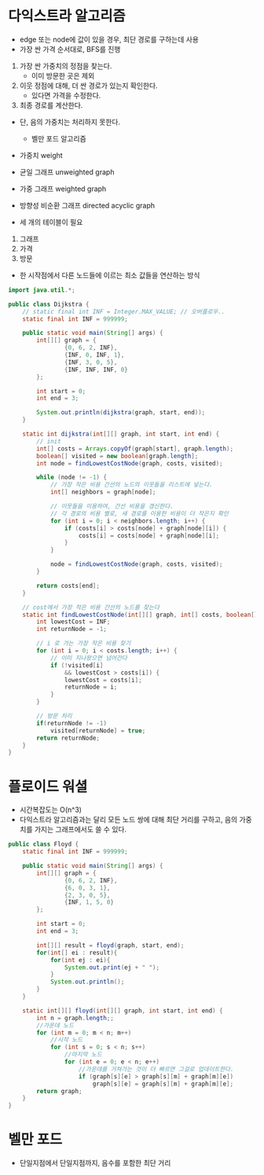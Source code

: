 # 다익스트라 알고리즘
- edge 또는  node에 값이 있을 경우, 최단 경로를 구하는데 사용
- 가장 싼 가격 순서대로, BFS를 진행

1. 가장 싼 가중치의 정점을 찾는다.
    - 이미 방문한 곳은 제외
2. 이웃 정점에 대해, 더 싼 경로가 있는지 확인한다.
    - 있다면 가격을 수정한다.
3. 최종 경로를 계산한다.

- 단, 음의 가중치는 처리하지 못한다.
    - 벨만 포드 알고리즘

- 가중치 weight
- 균일 그래프 unweighted graph
- 가중 그래프 weighted graph
- 방향성 비순환 그래프 directed acyclic graph


- 세 개의 테이블이 필요
1. 그래프
2. 가격
3. 방문


- 한 시작점에서 다른 노드들에 이르는 최소 값들을 연산하는 방식
```java
import java.util.*;

public class Dijkstra {
    // static final int INF = Integer.MAX_VALUE; // 오버플로우..
    static final int INF = 999999;

    public static void main(String[] args) {
        int[][] graph = {
                {0, 6, 2, INF},
                {INF, 0, INF, 1},
                {INF, 3, 0, 5},
                {INF, INF, INF, 0}
        };

        int start = 0;
        int end = 3;

        System.out.println(dijkstra(graph, start, end));
    }

    static int dijkstra(int[][] graph, int start, int end) {
        // init
        int[] costs = Arrays.copyOf(graph[start], graph.length);
        boolean[] visited = new boolean[graph.length];
        int node = findLowestCostNode(graph, costs, visited);

        while (node != -1) {
            // 가장 작은 비용 간선의 노드의 이웃들을 리스트에 넣는다.
            int[] neighbors = graph[node];

            // 이웃들을 이용하여, 간선 비용을 갱신한다.
            // 각 경로의 비용 별로, 새 경로를 이용한 비용이 더 작은지 확인
            for (int i = 0; i < neighbors.length; i++) {
                if (costs[i] > costs[node] + graph[node][i]) {
                    costs[i] = costs[node] + graph[node][i];
                }
            }

            node = findLowestCostNode(graph, costs, visited);
        }

        return costs[end];
    }

    // cost에서 가장 적은 비용 간선의 노드를 찾는다
    static int findLowestCostNode(int[][] graph, int[] costs, boolean[] visited) {
        int lowestCost = INF;
        int returnNode = -1;

        // i 로 가는 가장 작은 비용 찾기
        for (int i = 0; i < costs.length; i++) {
            // 이미 지나왔으면 넘어간다
            if (!visited[i]
                && lowestCost > costs[i]) {
                lowestCost = costs[i];
                returnNode = i;
            }
        }

        // 방문 처리
        if(returnNode != -1)
            visited[returnNode] = true;
        return returnNode;
    }
}
```

# 플로이드 워셜
- 시간복잡도는 O(n^3)
- 다익스트라 알고리즘과는 달리 모든 노드 쌍에 대해 최단 거리를 구하고, 음의 가중치를 가지는 그래프에서도 쓸 수 있다.

```java
public class Floyd {
    static final int INF = 999999;

    public static void main(String[] args) {
        int[][] graph = {
                {0, 6, 2, INF},
                {6, 0, 3, 1},
                {2, 3, 0, 5},
                {INF, 1, 5, 0}
        };

        int start = 0;
        int end = 3;

        int[][] result = floyd(graph, start, end);
        for(int[] ei : result){
            for(int ej : ei){
                System.out.print(ej + " ");
            }
            System.out.println();
        }
    }

    static int[][] floyd(int[][] graph, int start, int end) {
        int n = graph.length;;
        //가운데 노드
        for (int m = 0; m < n; m++)
            //시작 노드
            for (int s = 0; s < n; s++)
                //마지막 노드
                for (int e = 0; e < n; e++)
                    //가운데를 거쳐가는 것이 더 빠르면 그걸로 업데이트한다.
                    if (graph[s][e] > graph[s][m] + graph[m][e])
                        graph[s][e] = graph[s][m] + graph[m][e];
        return graph;
    }
}
```

# 벨만 포드
- 단일지점에서 단일지점까지, 음수를 포함한 최단 거리


